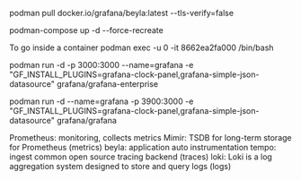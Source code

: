 podman pull docker.io/grafana/beyla:latest --tls-verify=false

podman-compose up -d --force-recreate

To go inside a container
    podman exec -u 0 -it 8662ea2fa000 /bin/bash


podman run -d -p 3000:3000 --name=grafana -e "GF_INSTALL_PLUGINS=grafana-clock-panel,grafana-simple-json-datasource"   grafana/grafana-enterprise

podman run -d --name=grafana -p 3900:3000 -e "GF_INSTALL_PLUGINS=grafana-clock-panel,grafana-simple-json-datasource"   grafana/grafana


Prometheus: monitoring, collects metrics
Mimir: TSDB for long-term storage for Prometheus (metrics)
beyla: application auto instrumentation 
tempo:  ingest common open source tracing backend (traces)
loki: Loki is a log aggregation system designed to store and query logs (logs)
